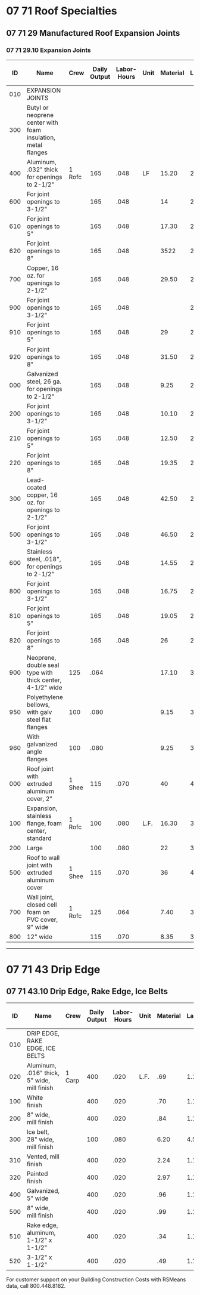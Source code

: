 # 07 71 Roof Specialties  
## 07 71 29 Manufactured Roof Expansion Joints  
### 07 71 29.10 Expansion Joints

| ID   | Name                                                                 | Crew   | Daily Output | Labor-Hours | Unit | Material | Labor | Equipment | Total | Total Incl O&P |
|------|----------------------------------------------------------------------|--------|--------------|-------------|------|----------|-------|-----------|-------|----------------|
| 010  | EXPANSION JOINTS                                                     |        |              |             |      |          |       |           |       |                |
| 300  | Butyl or neoprene center with foam insulation, metal flanges         |        |              |             |      |          |       |           |       |                |
| 400  | Aluminum, .032" thick for openings to 2-1/2"                         | 1 Rofc | 165          | .048        | LF   | 15.20    | 2.40  |           | 17.60 | 20.50          |
| 600  | For joint openings to 3-1/2"                                         |        | 165          | .048        |      | 14       | 2.40  |           | 16.40 | 19.30          |
| 610  | For joint openings to 5"                                             |        | 165          | .048        |      | 17.30    | 2.40  |           | 19.70 | 23             |
| 620  | For joint openings to 8"                                             |        | 165          | .048        |      | 3522     | 2.40  |           | 37.40 | 42.50          |
| 700  | Copper, 16 oz. for openings to 2-1/2"                                |        | 165          | .048        |      | 29.50    | 2.40  |           | 31.90 | 36.50          |
| 900  | For joint openings to 3-1/2"                                         |        | 165          | .048        |      |          | 2.40  |           | 25.40 | 29.50          |
| 910  | For joint openings to 5"                                             |        | 165          | .048        |      | 29       | 2.40  |           | 31.40 | 35.50          |
| 920  | For joint openings to 8"                                             |        | 165          | .048        |      | 31.50    | 2.40  |           | 33.90 | 38.50          |
| 000  | Galvanized steel, 26 ga. for openings to 2-1/2"                      |        | 165          | .048        |      | 9.25     | 2.40  |           | 11.65 | 14.10          |
| 200  | For joint openings to 3-1/2"                                         |        | 165          | .048        |      | 10.10    | 2.40  |           | 12.50 | 15.05          |
| 210  | For joint openings to 5"                                             |        | 165          | .048        |      | 12.50    | 2.40  |           | 14.90 | 17.65          |
| 220  | For joint openings to 8"                                             |        | 165          | .048        |      | 19.35    | 2.40  |           | 21.75 | 25.50          |
| 300  | Lead-coated copper, 16 oz. for openings to 2-1/2"                    |        | 165          | .048        |      | 42.50    | 2.40  |           | 44.90 | 50.50          |
| 500  | For joint openings to 3-1/2"                                         |        | 165          | .048        |      | 46.50    | 2.40  |           | 48.90 | 55             |
| 600  | Stainless steel, .018", for openings to 2-1/2"                       |        | 165          | .048        |      | 14.55    | 2.40  |           | 16.95 | 19.90          |
| 800  | For joint openings to 3-1/2"                                         |        | 165          | .048        |      | 16.75    | 2.40  |           | 19.15 | 22.50          |
| 810  | For joint openings to 5"                                             |        | 165          | .048        |      | 19.05    | 2.40  |           | 21.45 | 25             |
| 820  | For joint openings to 8"                                             |        | 165          | .048        |      | 26       | 2.40  |           | 28.40 | 33             |
| 900  | Neoprene, double seal type with thick center, 4-1/2" wide            | 125    | .064         |             |      | 17.10    | 3.17  |           | 20.27 | 24             |
| 950  | Polyethylene bellows, with galv steel flat flanges                   | 100    | .080         |             |      | 9.15     | 3.97  |           | 13.12 | 16.55          |
| 960  | With galvanized angle flanges                                        | 100    | .080         |             |      | 9.25     | 3.97  |           | 13.22 | 16.65          |
| 000  | Roof joint with extruded aluminum cover, 2"                          | 1 Shee | 115          | .070        |      | 40       | 4.70  |           | 44.70 | 51             |
| 100  | Expansion, stainless flange, foam center, standard                   | 1 Rofc | 100          | .080        | L.F. | 16.30    | 3.97  |           | 20.27 | 24.50          |
| 200  | Large                                                               |        | 100          | .080        |      | 22       | 3.97  |           | 25.97 | 30.50          |
| 500  | Roof to wall joint with extruded aluminum cover                      | 1 Shee | 115          | .070        |      | 36       | 4.70  |           | 40.70 | 46.50          |
| 700  | Wall joint, closed cell foam on PVC cover, 9" wide                   | 1 Rofc | 125          | .064        |      | 7.40     | 3.17  |           | 10.57 | 13.25          |
| 800  | 12" wide                                                            |        | 115          | .070        |      | 8.35     | 3.45  |           | 11.80 | 14.80          |

---

# 07 71 43 Drip Edge  
## 07 71 43.10 Drip Edge, Rake Edge, Ice Belts

| ID   | Name                                                                 | Crew   | Daily Output | Labor-Hours | Unit | Material | Labor | Equipment | Total | Total Incl O&P |
|------|----------------------------------------------------------------------|--------|--------------|-------------|------|----------|-------|-----------|-------|----------------|
| 010  | DRIP EDGE, RAKE EDGE, ICE BELTS                                      |        |              |             |      |          |       |           |       |                |
| 020  | Aluminum, .016" thick, 5" wide, mill finish                          | 1 Carp | 400          | .020        | L.F. | .69      | 1.13  |           | 1.82  | 2.44           |
| 100  | White finish                                                         |        | 400          | .020        |      | .70      | 1.13  |           | 1.83  | 2.45           |
| 200  | 8" wide, mill finish                                                 |        | 400          | .020        |      | .84      | 1.13  |           | 1.97  | 2.60           |
| 300  | Ice belt, 28" wide, mill finish                                      |        | 100          | .080        |      | 6.20     | 4.50  |           | 10.70 | 13.50          |
| 310  | Vented, mill finish                                                  |        | 400          | .020        |      | 2.24     | 1.13  |           | 3.37  | 4.14           |
| 320  | Painted finish                                                       |        | 400          | .020        |      | 2.97     | 1.13  |           | 4.10  | 4.95           |
| 400  | Galvanized, 5" wide                                                  |        | 400          | .020        |      | .96      | 1.13  |           | 2.09  | 2.74           |
| 500  | 8" wide, mill finish                                                 |        | 400          | .020        |      | .99      | 1.13  |           | 2.12  | 2.77           |
| 510  | Rake edge, aluminum, 1-1/2" x 1-1/2"                                 |        | 400          | .020        |      | .34      | 1.13  |           | 1.47  | 2.05           |
| 520  | 3-1/2" x 1-1/2"                                                      |        | 400          | .020        |      | .49      | 1.13  |           | 1.62  | 2.22           |

For customer support on your Building Construction Costs with RSMeans data, call 800.448.8182.